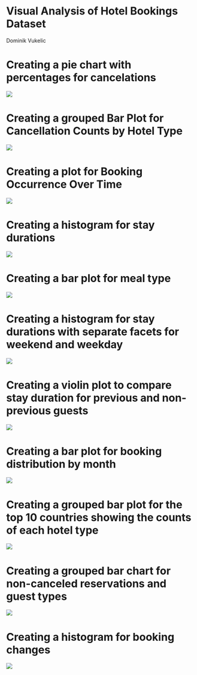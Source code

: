 Visual Analysis of Hotel Bookings Dataset
================
Dominik Vukelic

# Creating a pie chart with percentages for cancelations

![](markdown_graphs_files/figure-gfm/unnamed-chunk-2-1.png)<!-- -->

# Creating a grouped Bar Plot for Cancellation Counts by Hotel Type

![](markdown_graphs_files/figure-gfm/unnamed-chunk-3-1.png)<!-- -->

# Creating a plot for Booking Occurrence Over Time

![](markdown_graphs_files/figure-gfm/unnamed-chunk-4-1.png)<!-- -->

# Creating a histogram for stay durations

![](markdown_graphs_files/figure-gfm/unnamed-chunk-5-1.png)<!-- -->

# Creating a bar plot for meal type

![](markdown_graphs_files/figure-gfm/unnamed-chunk-6-1.png)<!-- -->

# Creating a histogram for stay durations with separate facets for weekend and weekday

![](markdown_graphs_files/figure-gfm/unnamed-chunk-7-1.png)<!-- -->

# Creating a violin plot to compare stay duration for previous and non-previous guests

![](markdown_graphs_files/figure-gfm/unnamed-chunk-8-1.png)<!-- -->

# Creating a bar plot for booking distribution by month

![](markdown_graphs_files/figure-gfm/unnamed-chunk-9-1.png)<!-- -->

# Creating a grouped bar plot for the top 10 countries showing the counts of each hotel type

![](markdown_graphs_files/figure-gfm/unnamed-chunk-10-1.png)<!-- -->

# Creating a grouped bar chart for non-canceled reservations and guest types

![](markdown_graphs_files/figure-gfm/unnamed-chunk-11-1.png)<!-- -->

# Creating a histogram for booking changes

![](markdown_graphs_files/figure-gfm/unnamed-chunk-12-1.png)<!-- -->
